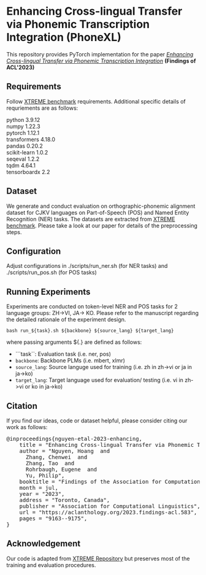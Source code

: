 # Enhancing Cross-lingual Transfer via Phonemic Transcription Integration (PhoneXL)
This repository provides PyTorch implementation for the paper [*Enhancing Cross-lingual Transfer via Phonemic Transcription Integration*](https://aclanthology.org/2023.findings-acl.583/) **(Findings of ACL'2023)**

## Requirements
Follow [XTREME benchmark](https://github.com/google-research/xtreme) requirements. Additional specific details of requriements are as follows:

python 3.9.12 <br />
numpy 1.22.3 <br />
pytorch 1.12.1 <br />
transformers 4.18.0 <br />
pandas 0.20.2 <br />
scikit-learn 1.0.2 <br />
seqeval 1.2.2 <br />
tqdm 4.64.1 <br />
tensorboardx 2.2 <br />


## Dataset
We generate and conduct evaluation on orthographic-phonemic alignment dataset for CJKV languages on Part-of-Speech (POS) and Named Entity Recognition (NER) tasks. The datasets are extracted from [XTREME benchmark](https://github.com/google-research/xtreme). Please take a look at our paper for details of the preprocessing steps.
 
## Configuration
Adjust configurations in ./scripts/run_ner.sh (for NER tasks) and ./scripts/run_pos.sh (for POS tasks)
<!-- Major important arguments are:

* ```--ckpt_dir```: Saved directory for checkpoint
* ```--eps```: Evaluate as nonepisodic or episodic procedure (i.e. eps or noneps)
* ```--num_eps```: Number of episodes used for episodic training and/or evaluation
* ```--dataset```: Choose dataset to train/evaluate (i.e. SNIPS/ NLUE)
* ```--num_run```: number of runs (only for SNIPS)
* ```--num_fold```: number of KFold counting from 1 to 10 (only for NLUE)
* ```--src```: Source data used for training (i.e. seen)
* ```--tgt```: Data used for evaluation (i.e. novel or joint)
* ```--num_samples_per_class```: K in C-way K-shot
* ```--num_class```: C class in C-way K-shot
* ```--num_query_per_class```: num query per class (Q)
* ```--num_test_class```: Number of classes used for evaluation (i.e. C for episodic, #total classes in joint/novel space)
* ```--fasttext_path```: FastText pretrained embedding file location

**Regularization hyperparameters**
* ```--self_attn_loss```: coefficient for Self-attention Regularization 
* ```--uniform_loss```: coefficient for Head Uniform Regularization
* ```--same_intent_loss```: coefficient for Head Distribution Regularization -->


## Running Experiments
Experiments are conducted on token-level NER and POS tasks for 2 language groups: ZH->VI, JA-> KO. 
Please refer to the manuscript regarding the detailed rationale of the experiment design.
```
bash run_${task}.sh ${backbone} ${source_lang} ${target_lang}
```

where passing arguments ${.} are defined as follows: 
* ```task``: Evaluation task (i.e. ner, pos)
* ```backbone```: Backbone PLMs (i.e. mbert, xlmr)
* ```source_lang```: Source languge used for training (i.e. zh in zh->vi or ja in ja->ko)
* ```target_lang```: Target language used for evaluation/ testing (i.e. vi in zh->vi or ko in ja->ko)


## Citation
If you find our ideas, code or dataset helpful, please consider citing our work as follows:
<pre>
@inproceedings{nguyen-etal-2023-enhancing,
    title = "Enhancing Cross-lingual Transfer via Phonemic Transcription Integration",
    author = "Nguyen, Hoang  and
      Zhang, Chenwei  and
      Zhang, Tao  and
      Rohrbaugh, Eugene  and
      Yu, Philip",
    booktitle = "Findings of the Association for Computational Linguistics: ACL 2023",
    month = jul,
    year = "2023",
    address = "Toronto, Canada",
    publisher = "Association for Computational Linguistics",
    url = "https://aclanthology.org/2023.findings-acl.583",
    pages = "9163--9175",
}
</pre>

## Acknowledgement
Our code is adapted from [XTREME Repository](https://github.com/google-research/xtreme) but preserves most of the training and evaluation procedures. </br>
